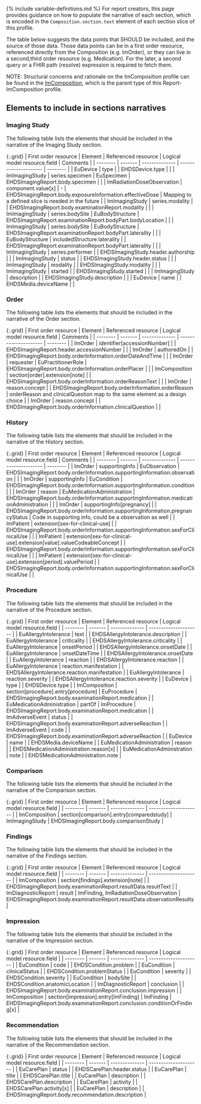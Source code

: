 {% include variable-definitions.md %}
For report creators, this page provides guidance on how to populate the narrative of each section, which is encoded in the `Composition.section.text` element of each section slice of this profile.

The table below suggests the data points that SHOULD be included, and the source of those data. Those data points can be in a first order resource, referenced directly from the Composition (e.g. ImOrder), or they can live in a second,third order resource (e.g. Medication). For the later, a second query or a FHIR path (resolve) expression is required to fetch them.

NOTE: Structural concerns and rationale on the ImComposition profile can be found in the [ImComposition](StructureDefinition-ImComposition.html), which is the parent type of this Report-ImComposition profile.

## Elements to include in sections narratives

### Imaging Study

The following table lists the elements that should be included in the narrative of the Imaging Study section.

{:.grid}
| First order resource | Element | Referenced resource | Logical model resource.field | Comments |
| -------- | ------- | -------------- | --------------------- | -------- |
| EuDevice | type |  | EHDSDevice.type |  |
| ImImagingStudy | series.specimen | EuSpecimen | EHDSImagingReport.body.specimen |  |
| ImRadiationDoseObservation | component.value[x] | - | EHDSImagingReport.body.exposureInformation.effectiveDose | Mapping to a defined slice is needed in the future |
| ImImagingStudy | series.modality |  | EHDSImagingReport.body.examinationReport.modality |  |
| ImImagingStudy | series.bodySite | EuBodyStructure | EHDSImagingReport.examinationReport.bodyPart.bodyLocation |  |
| ImImagingStudy | series.bodySite | EuBodyStructure | EHDSImagingReport.examinationReport.bodyPart.laterality |  |
| EuBodyStructure | includedStructure.laterality |  | EHDSImagingReport.examinationReport.bodyPart.laterality |  |
| ImImagingStudy | series.performer |  | EHDSImagingStudy.header.authorship |  |
| ImImagingStudy | status |  | EHDSImagingStudy.header.status |  |
| ImImagingStudy | modality |  | EHDSImagingStudy.modality |  |
| ImImagingStudy | started |  | EHDSImagingStudy.started |  |
| ImImagingStudy | description |  | EHDSImagingStudy.description |  |
| EuDevice | name |  | EHDSMedia.deviceName |  |

### Order

The following table lists the elements that should be included in the narrative of the Order section.

{:.grid}
| First order resource | Element | Referenced resource | Logical model resource.field | Comments |
| -------- | ------- | -------------- | --------------------- | -------- |
| ImOrder | identifier[accessionNumber] |  | EHDSImagingReport.header.accessionNumber |  |
| ImOrder | authoredOn |  | EHDSImagingReport.body.orderInformation.orderDateAndTime |  |
| ImOrder | requester | EuPractitionerRole | EHDSImagingReport.body.orderInformation.orderPlacer |  |
| ImComposition | section[order].extension[note] |  | EHDSImagingReport.body.orderInformation.orderReasonText |  |
| ImOrder | reason.concept |  | EHDSImagingReport.body.orderInformation.orderReason | orderReason and clinicalQuestion map to the same element as a design choice |
| ImOrder | reason.concept |  | EHDSImagingReport.body.orderInformation.clinicalQuestion |  |

### History

The following table lists the elements that should be included in the narrative of the History section.

{:.grid}
| First order resource | Element | Referenced resource | Logical model resource.field | Comments |
| -------- | ------- | -------------- | --------------------- | -------- |
| ImOrder | supportingInfo | EuObservation | EHDSImagingReport.body.orderInformation.supportingInformation.observation |  |
| ImOrder | supportingInfo | EuCondition | EHDSImagingReport.body.orderInformation.supportingInformation.condition |  |
| ImOrder | reason | EuMedicationAdministration | EHDSImagingReport.body.orderInformation.supportingInformation.medicationAdministration |  |
| ImOrder | supportingInfo[pregnancy] |  | EHDSImagingReport.body.orderInformation.supportingInformation.pregnancyStatus | Code in supporting info, could be a observation as well |
| ImPatient | extension[sex-for-clinical-use] |  | EHDSImagingReport.body.orderInformation.supportingInformation.sexForClinicalUse |  |
| ImPatient | extension[sex-for-clinical-use].extension[value].valueCodeableConcept |  | EHDSImagingReport.body.orderInformation.supportingInformation.sexForClinicalUse |  |
| ImPatient | extension[sex-for-clinical-use].extension[period].valuePeriod |  | EHDSImagingReport.body.orderInformation.supportingInformation.sexForClinicalUse |  |

### Procedure

The following table lists the elements that should be included in the narrative of the Procedure section.

{:.grid}
| First order resource | Element | Referenced resource | Logical model resource.field |
| -------- | ------- | -------------- | --------------------- |
| EuAllergyIntolerance | text |  | EHDSAllergyIntolerance.description |
| EuAllergyIntolerance | criticality |  | EHDSAllergyIntolerance.criticality |
| EuAllergyIntolerance | onsetPeriod |  | EHDSAllergyIntolerance.onsetDate |
| EuAllergyIntolerance | onsetDateTime |  | EHDSAllergyIntolerance.onsetDate |
| EuAllergyIntolerance | reaction |  | EHDSAllergyIntolerance.reaction |
| EuAllergyIntolerance | reaction.manifestation |  | EHDSAllergyIntolerance.reaction.manifestation |
| EuAllergyIntolerance | reaction.severity |  | EHDSAllergyIntolerance.reaction.severity |
| EuDevice | type |  | EHDSDevice.type |
| ImComposition | section[procedure].entry[procedure] | EuProcedure | EHDSImagingReport.body.examinationReport.medication |
| EuMedicationAdministration | partOf | ImProcedure | EHDSImagingReport.body.examinationReport.medication |
| ImAdverseEvent | status |  | EHDSImagingReport.body.examinationReport.adverseReaction |
| ImAdverseEvent | code |  | EHDSImagingReport.body.examinationReport.adverseReaction |
| EuDevice | name |  | EHDSMedia.deviceName |
| EuMedicationAdministration | reason |  | EHDSMedicationAdministration.reason[x] |
| EuMedicationAdministration | note |  | EHDSMedicationAdministration.note |

### Comparison

The following table lists the elements that should be included in the narrative of the Comparison section.

{:.grid}
| First order resource | Element | Referenced resource | Logical model resource.field |
| -------- | ------- | -------------- | --------------------- |
| ImComposition | section[comparison].entry[comparedstudy] | ImImagingStudy | EHDSImagingReport.body.comparisonStudy |

### Findings

The following table lists the elements that should be included in the narrative of the Findings section.

{:.grid}
| First order resource | Element | Referenced resource | Logical model resource.field |
| -------- | ------- | -------------- | --------------------- |
| ImComposition | section[findings].extension[note] |  | EHDSImagingReport.body.examinationReport.resultData.resultText |
| ImDiagnosticReport | result | ImFinding, ImRadiationDoseObservation | EHDSImagingReport.body.examinationReport.resultData.observationResults |

### Impression

The following table lists the elements that should be included in the narrative of the Impression section.

{:.grid}
| First order resource | Element | Referenced resource | Logical model resource.field |
| -------- | ------- | -------------- | --------------------- |
| EuCondition | code |  | EHDSCondition.problem |
| EuCondition | clinicalStatus |  | EHDSCondition.problemStatus |
| EuCondition | severity |  | EHDSCondition.severity |
| EuCondition | bodySite |  | EHDSCondition.anatomicLocation |
| ImDiagnosticReport | conclusion |  | EHDSImagingReport.body.examinationReport.conclusion.impression |
| ImComposition | section[impression].entry[ImFinding] | ImFinding | EHDSImagingReport.body.examinationReport.conclusion.conditionOrFinding[x] |

### Recommendation

The following table lists the elements that should be included in the narrative of the Recommendation section.

{:.grid}
| First order resource | Element | Referenced resource | Logical model resource.field |
| -------- | ------- | -------------- | --------------------- |
| EuCarePlan | status |  | EHDSCarePlan.header.status |
| EuCarePlan | title |  | EHDSCarePlan.title |
| EuCarePlan | description |  | EHDSCarePlan.description |
| EuCarePlan | activity |  | EHDSCarePlan.activity[x] |
| EuCarePlan | description |  | EHDSImagingReport.body.recommendation.description |

